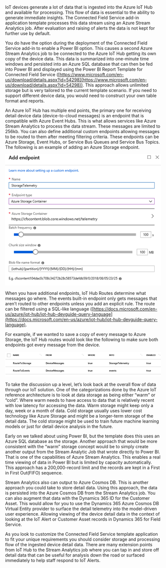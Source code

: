 IoT devices generate a lot of data that is ingested into the Azure IoT Hub and available for processing.  This flow of data is essential to the ability to generate immediate insights.  The Connected Field Service add-in application template processes this data stream using an Azure Stream Analytics job.  After evaluation and raising of alerts the data is not kept for further use by default.   

You do have the option during the deployment of the Connected Field Service add-in to enable a Power BI option.  This causes a second Azure Stream Analytics job to be connected to the Azure IoT Hub getting its own copy of the device data.  This data is summarized into one-minute time windows and persisted into an Azure SQL database that can then be fed into Power BI and displayed using the Power BI Report Template for Connected Field Service ([https://www.microsoft.com/en-us/download/details.aspx?id=54298](https://www.microsoft.com/en-us/download/details.aspx?id=54298)). This approach allows unlimited storage but is very tailored to the current template scenario.  If you need to support different device data, you would need to construct your own table format and reports. 

An Azure IoT Hub has multiple end points, the primary one for receiving detail device data (device-to-cloud messages) is an endpoint that is compatible with Azure Event Hubs.  This is what allows services like Azure Stream Analytics to process the data stream.  These messages are limited to 256kb.  You can also define additional custom endpoints allowing messages to be routed to them after meeting filtering criteria. These endpoints can be Azure Storage, Event Hubs, or Service Bus Queues and Service Bus Topics. The following is an example of adding an Azure Storage endpoint. 

![Azure Storage endpoint](../media/1-ie-unit3.png)
 
When you have additional endpoints, IoT Hub Routes determine what messages go where.  The events built-in endpoint only gets messages that aren’t routed to other endpoints unless you add an explicit rule.  The route can be filtered using a SQL-like language ([https://docs.microsoft.com/en-us/azure/iot-hub/iot-hub-devguide-query-language](https://docs.microsoft.com/en-us/azure/iot-hub/iot-hub-devguide-query-language).  

For example, if we wanted to save a copy of every message to Azure Storage, the IoT Hub routes would look like the following to make sure both endpoints got every message from the device. 
 
![IoT Hub routes](../media/2-ie-unit3.png)

To take the discussion up a level, let’s look back at the overall flow of data through our IoT solution. One of the categorizations done by the Azure IoT reference architecture is to look at data storage as being either “warm” or “cold”. Where warm needs to have access to data that is relatively recent with low latency for accessing the data.  Warm storage might keep only a day, week or a month of data.  Cold storage usually uses lower cost technology like Azure Storage and might be a longer-term storage of the detail data.  The cold storage might be used to train future machine learning models or just for detail device analysis in the future. 

Early on we talked about using Power BI, but the template does this uses an Azure SQL database as the storage.  Another approach that would be more consistent with the “warm” storage concept would be to simply create another output from the Stream Analytic Job that wrote directly to Power BI.  That is one of the capabilities of Azure Stream Analytics.  This enables a real time viewing of data in Power BI but is limited by capacity automatically.  This approach has a 200,000-record limit and the records are kept in a First in First Out(FIFO) sequence. 
  
Stream Analytics also can output to Azure Cosmos DB.  This is another approach you could take to store detail data.  Using this approach, the data is persisted into the Azure Cosmos DB from the Stream Analytics job.  You can also augment that data with the Dynamics 365 ID for the Customer Asset.  This would allow for you to use the Dynamics 365 Azure Cosmos DB Virtual Entity provider to surface the detail telemetry into the model-driven user experience.  Allowing viewing of the device detail data in the context of looking at the IoT Alert or Customer Asset records in Dynamics 365 for Field Service. 

As you look to customize the Connected Field Service template application to fit your unique requirements you should consider storage and processing flow of the ingested device detail data.  There are many extension points from IoT Hub to the Stream Analytics job where you can tap in and store off detail data that can be useful for analysis down the road or surfaced immediately to help staff respond to IoT Alerts. 